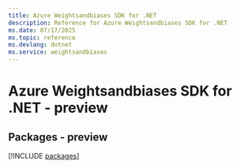 ```yaml
---
title: Azure Weightsandbiases SDK for .NET
description: Reference for Azure Weightsandbiases SDK for .NET
ms.date: 07/17/2025
ms.topic: reference
ms.devlang: dotnet
ms.service: weightsandbiases
---
```

# Azure Weightsandbiases SDK for .NET - preview
## Packages - preview
[!INCLUDE [packages](weightsandbiases-index.md)]